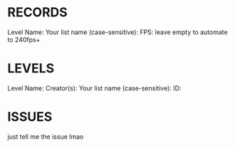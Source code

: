 # RECORDS
Level Name:
Your list name (case-sensitive):
FPS: leave empty to automate to 240fps+


# LEVELS
Level Name:
Creator(s):
Your list name (case-sensitive): 
ID:




# ISSUES
just tell me the issue lmao
